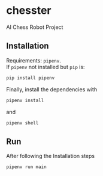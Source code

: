# chesster
AI Chess Robot Project  

## Installation  
Requirements: `pipenv`.  
If `pipenv` not installed but `pip` is:
```bash
pip install pipenv
```
Finally, install the dependencies with
```bash
pipenv install
```  
and 
```bash
pipenv shell
```

## Run  
After following the Installation steps
```bash
pipenv run main
```